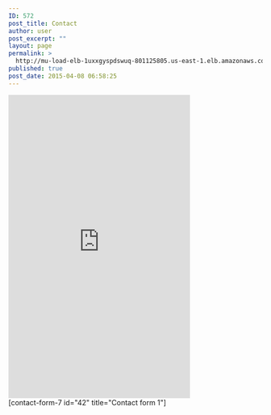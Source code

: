 ```yaml
---
ID: 572
post_title: Contact
author: user
post_excerpt: ""
layout: page
permalink: >
  http://mu-load-elb-1uxxgyspdswuq-801125805.us-east-1.elb.amazonaws.com/contact/
published: true
post_date: 2015-04-08 06:58:25
---
```

<div class='map-container'>
<iframe src="https://www.google.com/maps/embed?pb=!1m18!1m12!1m3!1d3532.70872648898!2d85.291636!3d27.695395999999995!2m3!1f0!2f0!3f0!3m2!1i1024!2i768!4f13.1!3m3!1m2!1s0x39eb1867a1fbba21%3A0xbdccd9a9bc098251!2sAccess+Keys+Pvt.+Ltd.!5e0!3m2!1sen!2snp!4v1429090258053" width="360" height="600" frameborder="0" style="border:0"></iframe>
</div>
<div class='form-container'>[contact-form-7 id="42" title="Contact form 1"]</div>